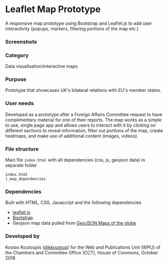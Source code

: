 # Leaflet Map Prototype
A responsive map prototype using Bootstrap and Leaflet.js to add user interactivity (popups, markers, filtering portions of the map etc.)

### Screenshots


### Category
Data visualisation/interactive maps

### Purpose
Prototype that showcases UK's bilateral relations with EU's member states.

### User needs
Developed as a prototype after a Foreign Affairs Committee request to have complimentary material for one of their reports. The map works as a simple to use, single page app and allows users to interact with it by clicking on different sections to reveal information, filter out portions of the map, create heatmaps, and make use of additional content (images, videos).

### File structure
Main file `index.html` with all dependencies (css, js, geojson data) in separate folder
```
index.html
|_map_dependencies
```

### Dependencies
Built with HTML, CSS, Javascript and the following dependencies
- [leaflet.js](https://leafletjs.com/)
- [Bootstrap](https://getbootstrap.com/)
- Geojson map data pulled from [GeoJSON Maps of the globe](https://geojson-maps.ash.ms/)

### Developed by
Kostas Koutoupis ([@kkoutoup](https://github.com/kkoutoup)) for the Web and Publications Unit (WPU) of the Chambers and Committee Office (CCT), House of Commons, October 2018


